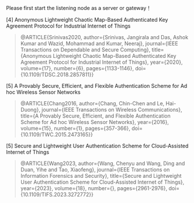 Please first start the listening node as a server or gateway！

[4] Anonymous Lightweight Chaotic Map-Based Authenticated Key Agreement Protocol for Industrial Internet of Things
> @ARTICLE{Srinivas2020,
>  author={Srinivas, Jangirala and Das, Ashok Kumar and Wazid, Mohammad and Kumar, Neeraj},
>  journal={IEEE Transactions on Dependable and Secure Computing}, 
>  title={Anonymous Lightweight Chaotic Map-Based Authenticated Key Agreement Protocol for Industrial Internet of Things}, 
>  year={2020},
>  volume={17},
>  number={6},
>  pages={1133-1146},
>  doi={10.1109/TDSC.2018.2857811}}

[5] A Provably Secure, Efficient, and Flexible Authentication Scheme for Ad hoc Wireless Sensor Networks
>  @ARTICLE{Chang2016,
>  author={Chang, Chin-Chen and Le, Hai-Duong},
>  journal={IEEE Transactions on Wireless Communications}, 
>  title={A Provably Secure, Efficient, and Flexible Authentication Scheme for Ad hoc Wireless Sensor Networks}, 
>  year={2016},
>  volume={15},
>  number={1},
>  pages={357-366},
>  doi={10.1109/TWC.2015.2473165}}

[5] Secure and Lightweight User Authentication Scheme for Cloud-Assisted Internet of Things
>@ARTICLE{Wang2023,
>  author={Wang, Chenyu and Wang, Ding and Duan, Yihe and Tao, Xiaofeng},
>  journal={IEEE Transactions on Information Forensics and Security}, 
>  title={Secure and Lightweight User Authentication Scheme for Cloud-Assisted Internet of Things}, 
>  year={2023},
>  volume={18},
>  number={},
>  pages={2961-2976},
>  doi={10.1109/TIFS.2023.3272772}}
